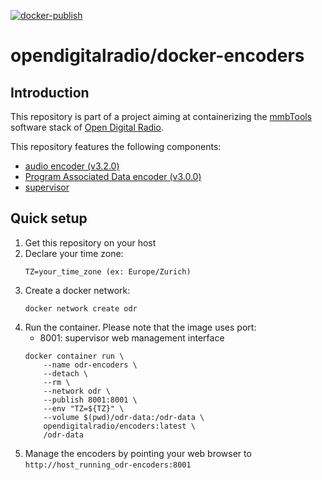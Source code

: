 [![docker-publish](https://github.com/Opendigitalradio/docker-encoders/actions/workflows/docker-publish.yml/badge.svg)](https://github.com/Opendigitalradio/docker-encoders/actions/workflows/docker-publish.yml)

# opendigitalradio/docker-encoders

## Introduction
This repository is part of a project aiming at containerizing the [mmbTools](https://www.opendigitalradio.org/mmbtools) software stack of [Open Digital Radio](https://www.opendigitalradio.org/).

This repository features the following components:
- [audio encoder (v3.2.0)](https://github.com/opendigitalradio/ODR-AudioEnc) 
- [Program Associated Data encoder (v3.0.0)](https://github.com/opendigitalradio/ODR-PadEnc) 
- [supervisor](http://supervisord.org/) 

## Quick setup
1. Get this repository on your host
1. Declare your time zone:
    ```
    TZ=your_time_zone (ex: Europe/Zurich)
    ```
1. Create a docker network:
    ```
    docker network create odr
    ```
1. Run the container. Please note that the image uses port:
    - 8001: supervisor web management interface
    ```
    docker container run \
        --name odr-encoders \
        --detach \
        --rm \
        --network odr \
        --publish 8001:8001 \
        --env "TZ=${TZ}" \
        --volume $(pwd)/odr-data:/odr-data \
        opendigitalradio/encoders:latest \
        /odr-data
    ```
1. Manage the encoders by pointing your web browser to `http://host_running_odr-encoders:8001`
